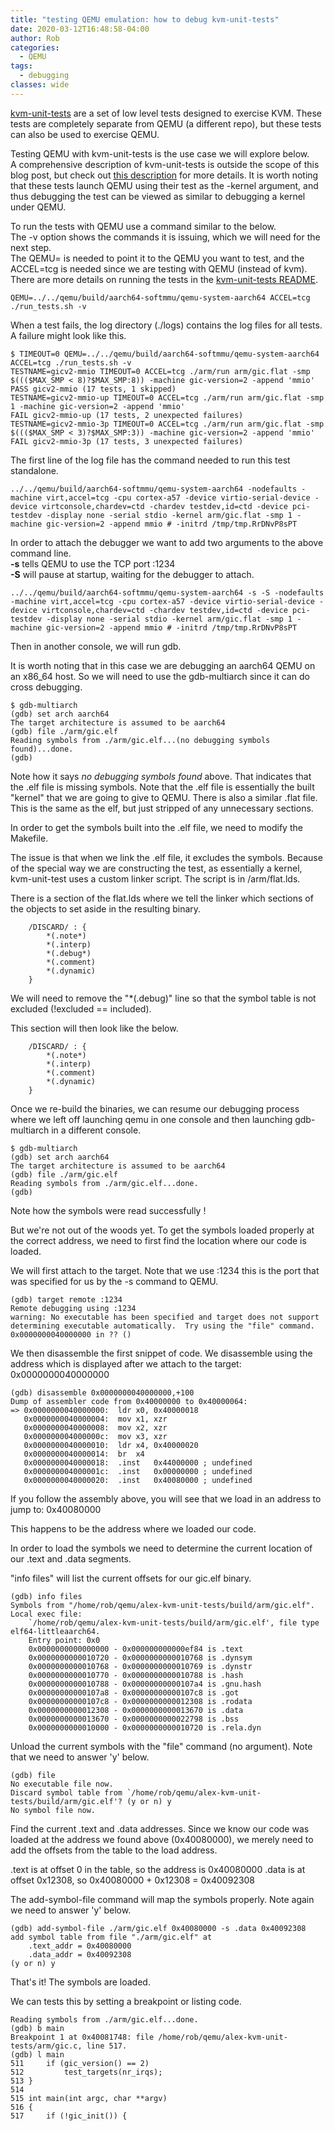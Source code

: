 ```yaml
---
title: "testing QEMU emulation: how to debug kvm-unit-tests"
date: 2020-03-12T16:48:58-04:00
author: Rob
categories:
  - QEMU
tags:
  - debugging
classes: wide
---
```


[kvm-unit-tests](https://git.kernel.org/pub/scm/virt/kvm/kvm-unit-tests.git/) are a set of low level tests designed to exercise KVM.  These tests are completely separate from QEMU (a different repo), but these tests can also be used to exercise QEMU.  

Testing QEMU with kvm-unit-tests is the use case we will explore below.<br> A comprehensive description of kvm-unit-tests is outside the scope of this blog post, but check out [this description](http://www.linux-kvm.org/page/KVM-unit-tests) for more details.  It is worth noting that these tests launch QEMU using their test as the -kernel argument, and thus debugging the test can be viewed as similar to debugging a kernel under QEMU.

To run the tests with QEMU use a command similar to the below.<br>
The -v option shows the commands it is issuing, which we will need for the next step.<br>
The QEMU= is needed to point it to the QEMU you want to test, and the ACCEL=tcg is needed
since we are testing with QEMU (instead of kvm).<br>
There are more details on running the tests in the [kvm-unit-tests README](http://git.kernel.org/pub/scm/virt/kvm/kvm-unit-tests.git/tree/README.md).

~~~
QEMU=../../qemu/build/aarch64-softmmu/qemu-system-aarch64 ACCEL=tcg ./run_tests.sh -v
~~~
When a test fails, the log directory (./logs) contains the log files for all tests.
A failure might look like this.

~~~
$ TIMEOUT=0 QEMU=../../qemu/build/aarch64-softmmu/qemu-system-aarch64 ACCEL=tcg ./run_tests.sh -v
TESTNAME=gicv2-mmio TIMEOUT=0 ACCEL=tcg ./arm/run arm/gic.flat -smp $((($MAX_SMP < 8)?$MAX_SMP:8)) -machine gic-version=2 -append 'mmio'
PASS gicv2-mmio (17 tests, 1 skipped)
TESTNAME=gicv2-mmio-up TIMEOUT=0 ACCEL=tcg ./arm/run arm/gic.flat -smp 1 -machine gic-version=2 -append 'mmio'
FAIL gicv2-mmio-up (17 tests, 2 unexpected failures)
TESTNAME=gicv2-mmio-3p TIMEOUT=0 ACCEL=tcg ./arm/run arm/gic.flat -smp $((($MAX_SMP < 3)?$MAX_SMP:3)) -machine gic-version=2 -append 'mmio'
FAIL gicv2-mmio-3p (17 tests, 3 unexpected failures)
~~~
The first line of the log file has the command needed to run this test standalone.

~~~
../../qemu/build/aarch64-softmmu/qemu-system-aarch64 -nodefaults -machine virt,accel=tcg -cpu cortex-a57 -device virtio-serial-device -device virtconsole,chardev=ctd -chardev testdev,id=ctd -device pci-testdev -display none -serial stdio -kernel arm/gic.flat -smp 1 -machine gic-version=2 -append mmio # -initrd /tmp/tmp.RrDNvP8sPT
~~~

In order to attach the debugger we want to add two arguments to the above command line.<BR>
<B>-s</B> tells QEMU to use the TCP port :1234<BR>
<b>-S</b> will pause at startup, waiting for the debugger to attach.

~~~
../../qemu/build/aarch64-softmmu/qemu-system-aarch64 -s -S -nodefaults -machine virt,accel=tcg -cpu cortex-a57 -device virtio-serial-device -device virtconsole,chardev=ctd -chardev testdev,id=ctd -device pci-testdev -display none -serial stdio -kernel arm/gic.flat -smp 1 -machine gic-version=2 -append mmio # -initrd /tmp/tmp.RrDNvP8sPT
~~~

Then in another console, we will run gdb.

It is worth noting that in this case we are debugging an aarch64 QEMU on an x86_64 host.  So we will need to use the gdb-multiarch since it can do cross debugging.

~~~
$ gdb-multiarch
(gdb) set arch aarch64
The target architecture is assumed to be aarch64
(gdb) file ./arm/gic.elf
Reading symbols from ./arm/gic.elf...(no debugging symbols found)...done.
(gdb) 
~~~
Note how it says <I>no debugging symbols found</I> above.  That indicates that the .elf file is missing symbols.  Note that the .elf file is essentially the built "kernel" that we are going to give to QEMU.  There is also a similar .flat file.  This is the same as the elf, but just stripped of any unnecessary sections.

In order to get the symbols built into the .elf file, we need to modify the Makefile.

The issue is that when we link the .elf file, it excludes the symbols.  Because of the special way we are constructing the test, as essentially a kernel, kvm-unit-test uses a custom linker script.  The script is in /arm/flat.lds.

There is a section of the flat.lds where we tell the linker which sections of the objects to set aside in the resulting binary.

~~~
    /DISCARD/ : {
        *(.note*)
        *(.interp)
        *(.debug*)
        *(.comment)
        *(.dynamic)
    }
~~~

We will need to remove the "*(.debug)" line so that the symbol table is not excluded (!excluded == included). 

This section will then look like the below.

~~~
    /DISCARD/ : {
        *(.note*)
        *(.interp)
        *(.comment)
        *(.dynamic)
    }
~~~

Once we re-build the binaries, we can resume our debugging process where we left off launching qemu in one console and then launching gdb-multiarch in a different console.

~~~
$ gdb-multiarch
(gdb) set arch aarch64
The target architecture is assumed to be aarch64
(gdb) file ./arm/gic.elf
Reading symbols from ./arm/gic.elf...done.
(gdb) 
~~~
Note how the symbols were read successfully !

But we're not out of the woods yet.  To get the symbols loaded properly at the correct address, we need to first find the location where our code is loaded.

We will first attach to the target.  Note that we use :1234 this is the port that was specified for us by the -s command to QEMU.

~~~
(gdb) target remote :1234
Remote debugging using :1234
warning: No executable has been specified and target does not support
determining executable automatically.  Try using the "file" command.
0x0000000040000000 in ?? ()
~~~
We then disassemble the first snippet of code.  We disassemble using the address which is displayed after we attach to the target: 0x0000000040000000

~~~
(gdb) disassemble 0x0000000040000000,+100
Dump of assembler code from 0x40000000 to 0x40000064:
=> 0x0000000040000000:  ldr x0, 0x40000018
   0x0000000040000004:  mov x1, xzr
   0x0000000040000008:  mov x2, xzr
   0x000000004000000c:  mov x3, xzr
   0x0000000040000010:  ldr x4, 0x40000020
   0x0000000040000014:  br  x4
   0x0000000040000018:  .inst   0x44000000 ; undefined
   0x000000004000001c:  .inst   0x00000000 ; undefined
   0x0000000040000020:  .inst   0x40080000 ; undefined
~~~
If you follow the assembly above, you will see that we load in an address to jump to: 0x40080000

This happens to be the address where we loaded our code.

In order to load the symbols we need to determine the current location of our .text and .data segments.

"info files" will list the current offsets for our gic.elf binary.

~~~
(gdb) info files
Symbols from "/home/rob/qemu/alex-kvm-unit-tests/build/arm/gic.elf".
Local exec file:
    `/home/rob/qemu/alex-kvm-unit-tests/build/arm/gic.elf', file type elf64-littleaarch64.
    Entry point: 0x0
    0x0000000000000000 - 0x000000000000ef84 is .text
    0x0000000000010720 - 0x0000000000010768 is .dynsym
    0x0000000000010768 - 0x0000000000010769 is .dynstr
    0x0000000000010770 - 0x0000000000010788 is .hash
    0x0000000000010788 - 0x00000000000107a4 is .gnu.hash
    0x00000000000107a8 - 0x00000000000107c8 is .got
    0x00000000000107c8 - 0x0000000000012308 is .rodata
    0x0000000000012308 - 0x0000000000013670 is .data
    0x0000000000013670 - 0x0000000000022798 is .bss
    0x0000000000010000 - 0x0000000000010720 is .rela.dyn
~~~
Unload the current symbols with the "file" command (no argument).
Note that we need to answer 'y' below.

~~~
(gdb) file
No executable file now.
Discard symbol table from `/home/rob/qemu/alex-kvm-unit-tests/build/arm/gic.elf'? (y or n) y
No symbol file now.
~~~
Find the current .text and .data addresses.  Since we know our code was loaded at the address we found above (0x40080000), we merely need to add the offsets from the table to the load address.

.text is at offset 0 in the table, so the address is 0x40080000
.data is at offset 0x12308, so 0x40080000 + 0x12308 = 0x40092308

The add-symbol-file command will map the symbols properly.
Note again we need to answer 'y' below.

~~~
(gdb) add-symbol-file ./arm/gic.elf 0x40080000 -s .data 0x40092308
add symbol table from file "./arm/gic.elf" at
    .text_addr = 0x40080000
    .data_addr = 0x40092308
(y or n) y
~~~
That's it!  The symbols are loaded.

We can tests this by setting a breakpoint or listing code.

~~~
Reading symbols from ./arm/gic.elf...done.
(gdb) b main
Breakpoint 1 at 0x40081748: file /home/rob/qemu/alex-kvm-unit-tests/arm/gic.c, line 517.
(gdb) l main
511     if (gic_version() == 2)
512         test_targets(nr_irqs);
513 }
514 
515 int main(int argc, char **argv)
516 {
517     if (!gic_init()) {
~~~
 

